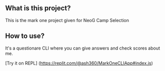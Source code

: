 ## What is this project?

This is the mark one project given for NeoG Camp Selection

## How to use?

It's a questionare CLI where you can give answers and check scores about me.

[Try it on REPL] (https://replit.com/@ash360/MarkOneCLIApp#index.js)
